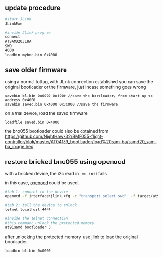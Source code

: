 ## update procedure

```bash
#start JLink 
JLinkExe

#inside JLink program
connect
ATSAMD20J18A
SWD
4000
loadbin mybno.bin 0x4000
```

## save older firmware
using a normal tottag, with JLink connection established
you can save the original bootloader or the firmware, just incase something goes wrong

```
savebin bl.bin 0x0000 0x4000 //save the bootloader, from start up to address 0x4000
savebin saved.bin 0x4000 0x3C000 //save the firmware
```

on a trial device, load the saved firmware

```
loadfile saved.bin 0x4000
```

the bno055 bootloader could also be obtained from
https://github.com/NightHawk32/BMF055-flight-controller/blob/master/AT04189_bootloader/load%20sam-ba/samd20_sam-ba_image.hex


## restore bricked bno055 using openocd

with a bricked device, the i2c read in `imu_init` fails

in this case, [openocd](https://openocd.org/pages/getting-openocd.html) could be used.

```bash
#tab 1: connect to the device
openocd -f interface/jlink.cfg -c "transport select swd"  -f target/at91samdXX.cfg -c

#tab 2: tell the device to unlock
telnet localhost 4444

#inside the telnet connection
#this command unlock the protected memory
at91samd bootloader 0 
```

after unlocking the protected memory, use jlink to load the original bootloader
```
loadbin bl.bin 0x0000
```
